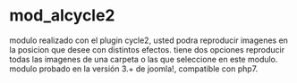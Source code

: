 # mod_alcycle2
modulo realizado con el plugin cycle2, usted podra reproducir imagenes en la posicion que desee con distintos efectos. tiene dos opciones reproducir todas las imagenes de una carpeta o las que seleccione en este modulo.
modulo probado en la versión 3.+ de joomla!, compatible con php7.
